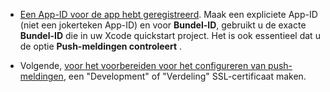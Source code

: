 
* [Een App-ID voor de app hebt geregistreerd](https://developer.apple.com/library/ios/documentation/IDEs/Conceptual/AppDistributionGuide/MaintainingProfiles/MaintainingProfiles.html#//apple_ref/doc/uid/TP40012582-CH30-SW991). Maak een expliciete App-ID (niet een jokerteken App-ID) en voor **Bundel-ID**, gebruikt u de exacte **Bundel-ID** die in uw Xcode quickstart project. Het is ook essentieel dat u de optie **Push-meldingen controleert** . 

* Volgende, [voor het voorbereiden voor het configureren van push-meldingen](https://developer.apple.com/library/ios/documentation/IDEs/Conceptual/AppDistributionGuide/AddingCapabilities/AddingCapabilities.html#//apple_ref/doc/uid/TP40012582-CH26-SW6), een "Development" of "Verdeling" SSL-certificaat maken.
